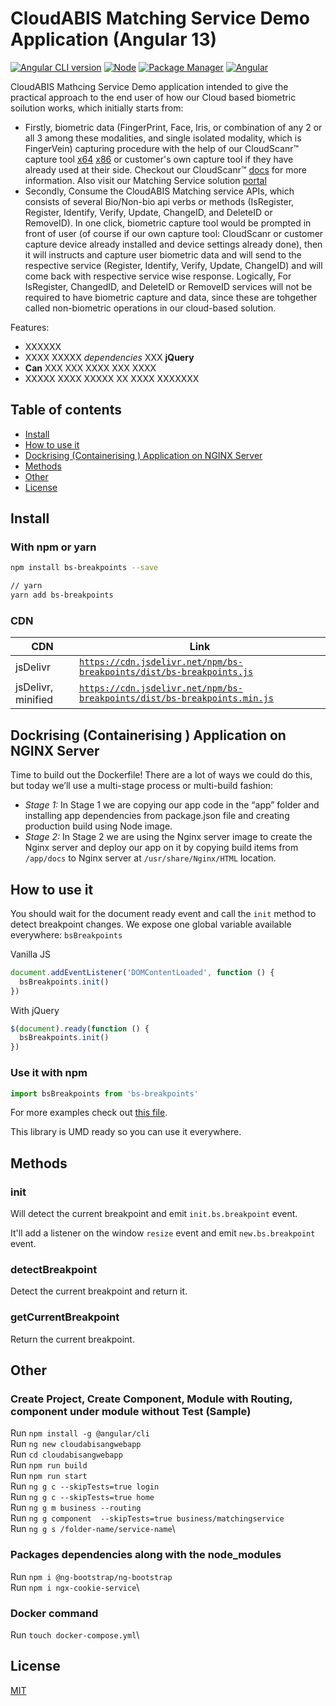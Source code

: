 <!-- # cloudabis-angular-sample

Using CloudScanr and CloudABIS to do biometric businees.


# Building Out the Dockerfile (DOcker Intro or proceedure)

We will build docker image in multi build fashion  -->


# CloudABIS Matching Service Demo Application (Angular 13)

[![Angular CLI version](https://img.shields.io/npm/v/angular-cli.svg)](https://www.npmjs.com/package/@angular/cli/v/13.3.5)
[![Node](https://img.shields.io/npm/v/node.svg)](https://nodejs.org/de/blog/release/v14.16.0/)
[![Package Manager](https://img.shields.io/npm/v/npm.svg)](https://www.npmjs.com/package/npm)
[![Angular](https://img.shields.io/npm/v/angular.svg)](https://www.npmjs.com/package/@angular/core/v/13.3.8)

CloudABIS Mathcing Service Demo application intended to give the practical approach to the end user of how our Cloud based biometric soilution works, which initially starts from:

- Firstly, biometric data (FingerPrint, Face, Iris, or combination of any 2 or all 3 among these modalities, and single isolated modality, which is FingerVein) capturing procedure with the 
  help of our CloudScanr™ capture tool [x64](https://kernello-scanr.s3.amazonaws.com/4.1.12/CloudScanrClient-Installer-4.1.12(x64).exe) [x86](https://kernello-scanr.s3.amazonaws.com/4.1.12/CloudScanrClient-Installer-4.1.12(x64).exe) or customer's own capture tool if they have already used at their side. Checkout our CloudScanr™ [docs](https://bioplugin.cloudabis.com/v12/api/docs/Ultimate-document-of-CloudScanr-4.3.27.pdf) for more information. Also visit our Matching Service solution [portal](https://identity.cloudabis.com/) 
- Secondly, Consume the CloudABIS Matching service APIs, which consists of several Bio/Non-bio api verbs or methods (IsRegister, Register, Identify, Verify, Update, ChangeID, and DeleteID or  
  RemoveID). In one click, biometric capture tool would be prompted in front of user (of course if our own capture tool: CloudScanr or customer capture device already installed and device settings
  already done), then it will instructs and capture user biometric data and will send to the respective service (Register, Identify, Verify, Update, ChangeID) and will come back with respective service wise response. Logically, For IsRegister, ChangedID, and DeleteID or RemoveID services will not be required to have biometric capture and data, since these are tohgether called non-biometric operations in our cloud-based solution. 


Features:

- XXXXXX
- XXXX XXXXX *dependencies* XXX **jQuery**
- **Can** XXX XXX XXXX XXX XXXX
- XXXXX XXXX XXXXX XX XXXX XXXXXXX

## Table of contents

- [Install](#install)
- [How to use it](#how-to-use-it)
- [Dockrising (Containerising ) Application on NGINX Server](#dockerising-app-on-nginx)
- [Methods](#methods)
- [Other](#events)
- [License](#license)

## Install

### With npm or yarn

```sh
npm install bs-breakpoints --save

// yarn
yarn add bs-breakpoints
```

### CDN

CDN | Link
------------ | -------------
jsDelivr | [`https://cdn.jsdelivr.net/npm/bs-breakpoints/dist/bs-breakpoints.js`](https://cdn.jsdelivr.net/npm/bs-breakpoints/dist/bs-breakpoints.js)
jsDelivr, minified | [`https://cdn.jsdelivr.net/npm/bs-breakpoints/dist/bs-breakpoints.min.js`](https://cdn.jsdelivr.net/npm/bs-breakpoints/dist/bs-breakpoints.min.js)

## Dockrising (Containerising ) Application on NGINX Server

Time to build out the Dockerfile! There are a lot of ways we could do this, but today we’ll use a multi-stage process or multi-build fashion:

- *Stage 1:* In Stage 1 we are copying our app code in the “app” folder and installing app dependencies from package.json file and creating production build using Node image.
- *Stage 2:* In Stage 2 we are using the Nginx server image to create the Nginx server and deploy our app on it by copying build items from `/app/docs` to Nginx server at `/usr/share/Nginx/HTML` 
   location.

## How to use it

You should wait for the document ready event and call the `init` method to detect breakpoint changes.
We expose one global variable available everywhere: `bsBreakpoints`

Vanilla JS
```js
document.addEventListener('DOMContentLoaded', function () {
  bsBreakpoints.init()
})
```

With jQuery
```js
$(document).ready(function () {
  bsBreakpoints.init()
})
```

### Use it with npm

```js
import bsBreakpoints from 'bs-breakpoints'
```

For more examples check out [this file](https://github.com/Johann-S/bs-breakpoints/blob/master/tests/index.html).

This library is UMD ready so you can use it everywhere.

## Methods

### init

Will detect the current breakpoint and emit `init.bs.breakpoint` event.

It'll add a listener on the window `resize` event and emit `new.bs.breakpoint` event.

### detectBreakpoint

Detect the current breakpoint and return it.

### getCurrentBreakpoint

Return the current breakpoint.

## Other 

### Create Project, Create Component, Module with Routing, component under module without Test (Sample)

<!-- Emitted just once when `bsBreakpoints.init()` is called. -->

<!-- This event contains the current breakpoint in the [detail](https://developer.mozilla.org/en-US/docs/Web/API/CustomEvent/detail) attribute in VanillaJS and for those who use jQuery we add a `breakpoint` key in jQuery's events. -->
Run `npm install -g @angular/cli`\
Run `ng new cloudabisangwebapp`\
Run `cd cloudabisangwebapp`\
Run `npm run build`\
Run `npm run start`\
Run `ng g c --skipTests=true login`\
Run `ng g c --skipTests=true home`\
Run `ng g m business --routing`\
Run `ng g component  --skipTests=true business/matchingservice`\
Run `ng g s /folder-name/service-name`\

### Packages dependencies along with the node_modules

Run `npm i @ng-bootstrap/ng-bootstrap`\
Run `npm i ngx-cookie-service`\

### Docker command
Run `touch docker-compose.yml`\

## License

[MIT](#)